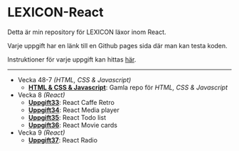 # LEXICON-React

Detta är min repository för LEXICON läxor inom React.

Varje uppgift har en länk till en Github pages sida där man kan testa koden.

Instruktioner för varje uppgift kan hittas [här](https://github.com/Ertingel/LEXICON-React/tree/main/Instruktioner).

---

-   Vecka 48-7 _(HTML, CSS & Javascript)_
    -   [**HTML & CSS & Javascript**](https://github.com/Ertingel/LEXICON/): Gamla repo för _HTML, CSS & Javascript_
-   Vecka 8 _(React)_
    -   [**Uppgift33**](https://ertingel.github.io/LEXICON-React/#/Uppgift33): React Caffe Retro
    -   [**Uppgift34**](https://ertingel.github.io/LEXICON-React/#/Uppgift34): React Media player
    -   [**Uppgift35**](https://ertingel.github.io/LEXICON-React/#/Uppgift35): React Todo list
    -   [**Uppgift36**](https://ertingel.github.io/LEXICON-React/#/Uppgift36): React Movie cards
-   Vecka 9 _(React)_
    -   [**Uppgift37**](https://ertingel.github.io/LEXICON-React/#/Uppgift37): React Radio
